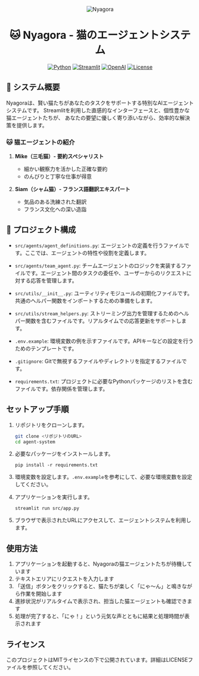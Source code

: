 <div align="center">

![Nyagora](https://github.com/user-attachments/assets/518ff441-3d1e-409f-b116-df79852208fe)

# 🐱 Nyagora - 猫のエージェントシステム

[![Python](https://img.shields.io/badge/Python-3776AB?style=for-the-badge&logo=python&logoColor=white)](https://www.python.org/)
[![Streamlit](https://img.shields.io/badge/Streamlit-FF4B4B?style=for-the-badge&logo=Streamlit&logoColor=white)](https://streamlit.io/)
[![OpenAI](https://img.shields.io/badge/OpenAI-412991?style=for-the-badge&logo=openai&logoColor=white)](https://openai.com/)
[![License](https://img.shields.io/badge/License-MIT-blue.svg?style=for-the-badge)](LICENSE)

</div>

## 🌟 システム概要

Nyagoraは、賢い猫たちがあなたのタスクをサポートする特別なAIエージェントシステムです。
Streamlitを利用した直感的なインターフェースと、個性豊かな猫エージェントたちが、
あなたの要望に優しく寄り添いながら、効率的な解決策を提供します。

### 🐱 猫エージェントの紹介

1. **Mike（三毛猫）- 要約スペシャリスト**
   - 細かい観察力を活かした正確な要約
   - のんびりと丁寧な仕事が得意

2. **Siam（シャム猫）- フランス語翻訳エキスパート**
   - 気品のある洗練された翻訳
   - フランス文化への深い造詣

## 📁 プロジェクト構成
- `src/agents/agent_definitions.py`: エージェントの定義を行うファイルです。ここでは、エージェントの特性や役割を定義します。

- `src/agents/team_agent.py`: チームエージェントのロジックを実装するファイルです。エージェント間のタスクの委任や、ユーザーからのリクエストに対する応答を管理します。

- `src/utils/__init__.py`: ユーティリティモジュールの初期化ファイルです。共通のヘルパー関数をインポートするための準備をします。

- `src/utils/stream_helpers.py`: ストリーミング出力を管理するためのヘルパー関数を含むファイルです。リアルタイムでの応答更新をサポートします。

- `.env.example`: 環境変数の例を示すファイルです。APIキーなどの設定を行うためのテンプレートです。

- `.gitignore`: Gitで無視するファイルやディレクトリを指定するファイルです。

- `requirements.txt`: プロジェクトに必要なPythonパッケージのリストを含むファイルです。依存関係を管理します。

## セットアップ手順

1. リポジトリをクローンします。
   ```bash
   git clone <リポジトリのURL>
   cd agent-system
   ```

2. 必要なパッケージをインストールします。
   ```
   pip install -r requirements.txt
   ```

3. 環境変数を設定します。`.env.example`を参考にして、必要な環境変数を設定してください。

4. アプリケーションを実行します。
   ```
   streamlit run src/app.py
   ```

5. ブラウザで表示されたURLにアクセスして、エージェントシステムを利用します。

## 使用方法

1. アプリケーションを起動すると、Nyagoraの猫エージェントたちが待機しています
2. テキストエリアにリクエストを入力します
3. 「送信」ボタンをクリックすると、猫たちが楽しく「にゃ～ん」と鳴きながら作業を開始します
4. 進捗状況がリアルタイムで表示され、担当した猫エージェントも確認できます
5. 処理が完了すると、「にゃ！」という元気な声とともに結果と処理時間が表示されます


## ライセンス

このプロジェクトはMITライセンスの下で公開されています。詳細はLICENSEファイルを参照してください。
